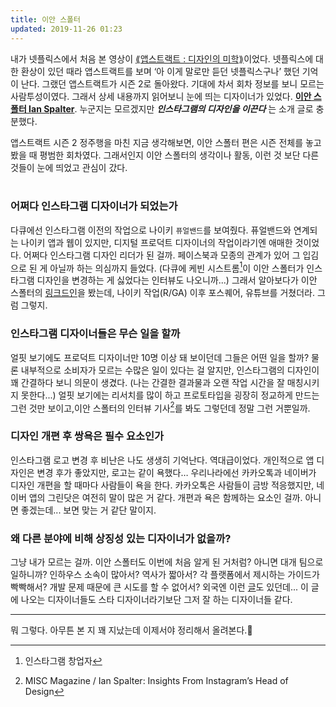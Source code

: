 ```yaml
---
title: 이안 스폴터
updated: 2019-11-26 01:23
---
```


내가 넷플릭스에서 처음 본 영상이 [⟪앱스트랙트 : 디자인의 미학⟫](https://www.netflix.com/kr/title/80057883)이었다. 넷플릭스에 대한 환상이 있던 때라 앱스트랙트를 보며 ‘아 이게 말로만 듣던 넷플릭스구나’ 했던 기억이 난다. 그랬던 앱스트랙트가 시즌 2로 돌아왔다. 기대에 차서 회차 정보를 보니 모르는 사람투성이였다. 그래서 상세 내용까지 읽어보니 눈에 띄는 디자이너가 있었다. <b>[이안 스폴터 Ian Spalter](https://www.ianspalter.com/)</b>. 누군지는 모르겠지만 **_인스타그램의 디자인을 이끈다_** 는 소개 글로 충분했다.

앱스트랙트 시즌 2 정주행을 마친 지금 생각해보면, 이안 스폴터 편은 시즌 전체를 놓고 봤을 때 평범한 회차였다. 그래서인지 이안 스폴터의 생각이나 활동, 이런 것 보단 다른 것들이 눈에 띄었고 관심이 갔다.
<br><br>

### 어쩌다 인스타그램 디자이너가 되었는가<br>
다큐에선 인스타그램 이전의 작업으로 나이키 `퓨얼밴드`를 보여줬다. 퓨얼밴드와 연계되는 나이키 앱과 웹이 있지만, 디지털 프로덕트 디자이너의 작업이라기엔 애매한 것이었다. 어쩌다 인스타그램 디자인 리더가 된 걸까. 페이스북과 모종의 관계가 있어 그 입김으로 된 게 아닐까 하는 의심까지 들었다. (다큐에 케빈 시스트롬[^1]이 이안 스폴터가 인스타그램 디자인을 변경하는 게 싫었다는 인터뷰도 나오니까...) 그래서 알아보다가 이안 스폴터의 [링크드인](https://www.linkedin.com/in/ianspalter/)을 봤는데, 나이키 작업(R/GA) 이후 포스퀘어, 유튜브를 거쳤더라. 그럼 그렇지.

### 인스타그램 디자이너들은 무슨 일을 할까<br>
얼핏 보기에도 프로덕트 디자이너만 10명 이상 돼 보이던데 그들은 어떤 일을 할까? 물론 내부적으로 소비자가 모르는 수많은 일이 있다는 걸 알지만, 인스타그램의 디자인이 꽤 간결하다 보니 의문이 생겼다. (나는 간결한 결과물과 오랜 작업 시간을 잘 매칭시키지 못한다...) 얼핏 보기에는 리서치를 많이 하고 프로토타입을 굉장히 정교하게 만드는 그런 것만 보이고,이안 스폴터의 인터뷰 기사[^2]를 봐도 그렇던데 정말 그런 거뿐일까.

### 디자인 개편 후 쌍욕은 필수 요소인가<br>
인스타그램 로고 변경 후 비난은 나도 생생히 기억난다. 역대급이었다. 개인적으로 앱 디자인은 변경 후가 좋았지만, 로고는 같이 욕했다… 우리나라에선 카카오톡과 네이버가 디자인 개편을 할 때마다 사람들이 욕을 한다. 카카오톡은 사람들이 금방 적응했지만, 네이버 앱의 그린닷은 여전히 말이 많은 거 같다. 개편과 욕은 함께하는 요소인 걸까. 아니면 좋겠는데... 보면 맞는 거 같단 말이지.

### 왜 다른 분야에 비해 상징성 있는 디자이너가 없을까?<br>
그냥 내가 모르는 걸까. 이안 스폴터도 이번에 처음 알게 된 거처럼? 아니면 대개 팀으로 일하니까? 인하우스 소속이 많아서? 역사가 짧아서? 각 플랫폼에서 제시하는 가이드가 빡빡해서? 개발 문제 때문에 큰 시도를 할 수 없어서? 외국엔 이런 [글](https://medium.com/tradecraft-traction/64-people-you-should-know-in-design-f28cf3c2cfaa#.gasodg8kw)도 있던데... 이 글에 나오는 디자이너들도 스타 디자이너라기보단 그저 잘 하는 디자이너들 같다.

---

뭐 그렇다. 아무튼 본 지 꽤 지났는데 이제서야 정리해서 올려본다.🥱


[^1]:인스타그램 창업자
[^2]:MISC Magazine / Ian Spalter: Insights From Instagram’s Head of Design
